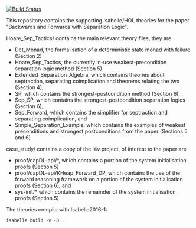 [![Build Status](https://travis-ci.org/SEL4PROJ/jormungand.svg?branch=master)](https://travis-ci.org/SEL4PROJ/jormungand)

This repository contains the supporting Isabelle/HOL theories
for the paper "Backwards and Forwards with Separation Logic".

Hoare_Sep_Tactics/ contains the main relevant theory files, they are

 * Det_Monad, the formalisation of a deterministic state monad with failure (Section 2)
 * Hoare_Sep_Tactics, the currently in-use weakest-precondition separation logic method (Section 5)
 * Extended_Separation_Algebra, which contains theories about septraction, separating coimplication and theorems relating the two (Section 4),
 * SP, which contains the strongest-postcondition method (Section 6),
 * Sep_SP, which contains the strongest-postcondition separation logics (Section 6),
 * Sep_Forward, which contains the simplifier for septraction and separating coimplication, and
 * Simple_Separation_Example, which contains the examples of weakest preconditions and strongest postconditions from the paper (Sections 5 and 6)

case_study/ contains a copy of the l4v project, of interest to the paper are
* proof/capDL-api/*, which contains a portion of the system initialisation proofs (Section 5)
* proof/capDL-api/KHeap_Forward_DP, which contains the use of the forward reasoning framework on
  a portion of the system initialisation proofs (Section 6), and
* sys-init/* which contains the remainder of the system initialisation proofs (Section 5)

The theories compile with Isabelle2016-1:

    isabelle build -v -D .
